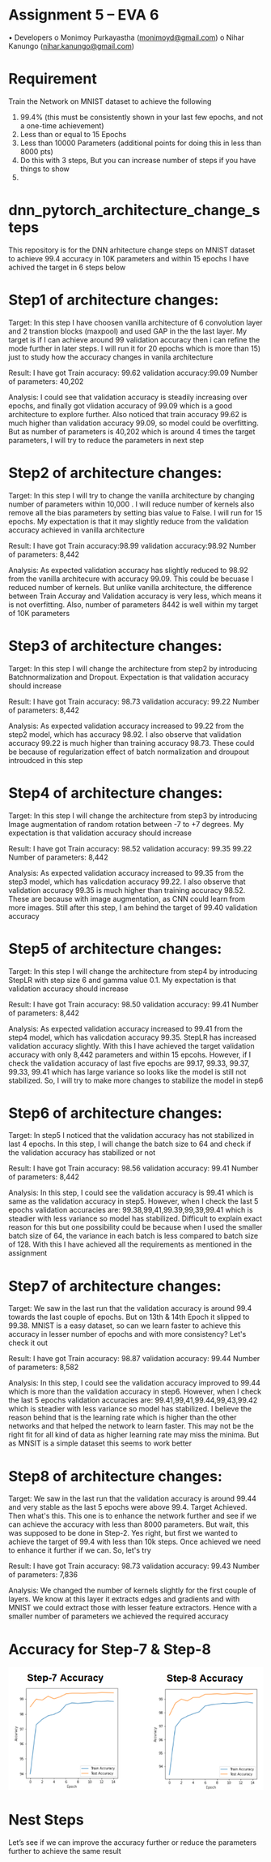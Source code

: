 Assignment 5 – EVA 6
========================
•	Developers
o	Monimoy Purkayastha (monimoyd@gmail.com)
o	Nihar Kanungo (nihar.kanungo@gmail.com)

Requirement
==============
Train the Network on MNIST dataset to achieve the following 
1.	99.4% (this must be consistently shown in your last few epochs, and not a one-time achievement)
2.	Less than or equal to 15 Epochs
3.	Less than 10000 Parameters (additional points for doing this in less than 8000 pts)
4.	Do this with 3 steps, But you can increase number of steps if you have things to show 
5.
dnn_pytorch_architecture_change_steps
=========================================
This repository is for the DNN arhitecture change steps on MNIST dataset to achieve 99.4 accuracy in 10K parameters and within 15 epochs I have achived the target in 6 steps below

Step1 of architecture changes:
====================================
Target: In this step I have choosen vanilla architecture of 6 convolution layer and 2 transtion blocks (maxpool) and used GAP in the the last layer. My target is if I can achieve around 99 validation accuracy then i can refine the mode further in later steps. I will run it for 20 epochs which is more than 15) just to study how the accuracy changes in vanila architecture

Result: I have got Train accuracy: 99.62 validation accuracy:99.09 Number of parameters: 40,202

Analysis: I could see that validation accuracy is steadily increasing over epochs, and finally got vlidation accuracy of 99.09 which is a good architecture to explore further. Also noticed that train accuracy 99.62 is much higher than validation accuracy 99.09, so model could be overfitting. But as number of parameters is 40,202 which is around 4 times the target parameters, I will try to reduce the parameters in next step

Step2 of architecture changes:
=================================
Target: In this step I will try to change the vanilla architecture by changing number of parameters within 10,000 . I will reduce number of kernels also remove all the bias parameters by setting bias value to False. I will run for 15 epochs. My expectation is that it may slightly reduce from the validation accuracy achieved in vanilla architecture

Result: I have got Train accuracy:98.99 validation accuracy:98.92 Number of parameters: 8,442

Analysis: As expected validation accuracy has slightly reduced to 98.92 from the vanilla architecure with accuracy 99.09. This could be becuase I reduced number of kernels. But unlike vanilla architecture, the difference between Train Accuray and Validation accuracy is very less, which means it is not overfitting. Also, number of parameters 8442 is well within my target of 10K parameters

Step3 of architecture changes:
==================================
Target: In this step I will change the architecture from step2 by introducing Batchnormalization and Dropout. Expectation is that validation accuracy should increase

Result: I have got Train accuracy: 98.73 validation accuracy: 99.22 Number of parameters: 8,442

Analysis: As expected validation accuracy increased to 99.22 from the step2 model, which has accuracy 98.92. I also observe that validation accuracy 99.22 is much higher than training accuracy 98.73. These could be because of regularization effect of batch normalization and droupout introudced in this step

Step4 of architecture changes:
=================================
Target: In this step I will change the architecture from step3 by introducing Image augmentation of random rotation between -7 to +7 degrees. My expectation is that validation accuracy should increase

Result: I have got Train accuracy: 98.52 validation accuracy: 99.35 99.22 Number of parameters: 8,442

Analysis: As expected validation accuracy increased to 99.35 from the step3 model, which has valicdation accuracy 99.22. I also observe that validation accuracy 99.35 is much higher than training accuracy 98.52. These are because with image augmentation, as CNN could learn from more images. Still after this step, I am behind the target of 99.40 
validation accuracy

Step5 of architecture changes:
=================================
Target: In this step I will change the architecture from step4 by introducing StepLR with step size 6 and gamma value 0.1. My expectation is that validation accuracy should increase

Result: I have got Train accuracy: 98.50 validation accuracy: 99.41 Number of parameters: 8,442

Analysis: As expected validation accuracy increased to 99.41 from the step4 model, which has valicdation accuracy 99.35. StepLR has increased validation accuracy slightly. With this I have achieved the target validation accuracy with only 8,442 parameters and within 15 epcohs. However, if I check the validation accuracy of last five epochs are 99.17, 99.33, 99.37, 99.33, 99.41 which has large variance so looks like the model is still not stabilized. So, I will try to make more changes to stabilize the model in step6

Step6 of architecture changes:
=================================
Target: In step5 I noticed that the validation accuracy has not stabilized in last 4 epochs. In this step, I will change the batch size to 64 and check if the validation accuracy has stabilized or not

Result: I have got Train accuracy: 98.56 validation accuracy: 99.41 Number of parameters: 8,442

Analysis: In this step, I could see the validation accuracy is 99.41 which is same as the validation accuracy in step5. However, when I check the last 5 epochs validation accuracies are: 99.38,99,41,99.39,99,39,99.41 which is steadier with less variance so model has stabilized. Difficult to explain exact reason for this but one possibility could be because when I used the smaller batch size of 64, the variance in each batch is less compared to batch size of 128. With this I have achieved all the requirements as 
mentioned in the assignment

Step7 of architecture changes:
================================
Target: We saw in the last run that the validation accuracy is around 99.4 towards the last couple of epochs. But on 13th & 14th Epoch it slipped to 99.38. MNIST is a easy dataset, so can we learn faster to achieve this accuracy in lesser number of epochs and with more consistency? Let's check it out

Result: I have got Train accuracy: 98.87 validation accuracy: 99.44 Number of parameters: 8,582

Analysis: In this step, I could see the validation accuracy improved to 99.44 which is more than the validation accuracy in step6. However, when I check the last 5 epochs validation accuracies are: 99.41,99,41,99.44,99,43,99.42 which is steadier with less variance so model has stabilized. I believe the reason behind that is the learning rate which is higher than the other networks and that helped the network to learn faster. This may not be the right fit for all kind of data as higher learning rate may miss the minima. But as MNSIT is a simple dataset this seems to work better

Step8 of architecture changes:
===================================
Target: We saw in the last run that the validation accuracy is around 99.44 and very stable as the last 5 epochs were above 99.4. Target Achieved. Then what's this. This one is to enhance the network further and see if we can achieve the accuracy with less than 8000 parameters. But wait, this was supposed to be done in Step-2. Yes right, but first we wanted to achieve the target of 99.4 with less than 10k steps. Once achieved we need to enhance it further if we can. So, let's try

Result: I have got Train accuracy: 98.73 validation accuracy: 99.43 Number of parameters: 7,836

Analysis: We changed the number of kernels slightly for the first couple of layers. We know at this layer it extracts edges and gradients and with MNIST we could extract those with lesser feature extractors. Hence with a smaller number of parameters we achieved the required accuracy

Accuracy for Step-7 & Step-8
================================
![](images/accuracy.png)

Nest Steps
============
Let’s see if we can improve the accuracy further or reduce the parameters further to achieve the same result 


